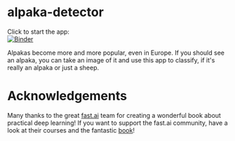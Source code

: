 # alpaka-detector

Click to start the app:\
[![Binder](https://mybinder.org/badge_logo.svg)](https://mybinder.org/v2/gh/harbenml/alpaka-detector/HEAD?urlpath=%2Fvoila%2Frender%2Falpaka_app.ipynb)

Alpakas become more and more popular, even in Europe. If you should see an alpaka, you can take an image of it and use this app to classify, if it's really an alpaka or just a sheep.


# Acknowledgements

Many thanks to the great [fast.ai](https://www.fast.ai/) team for creating a wonderful book about practical deep learning!
If you want to support the fast.ai community, have a look at their courses and the fantastic [book](https://www.amazon.com/Deep-Learning-Coders-fastai-PyTorch/dp/1492045527)!
